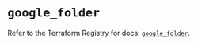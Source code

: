 # `google_folder`

Refer to the Terraform Registry for docs: [`google_folder`](https://registry.terraform.io/providers/hashicorp/google-beta/6.15.0/docs/resources/google_folder).
